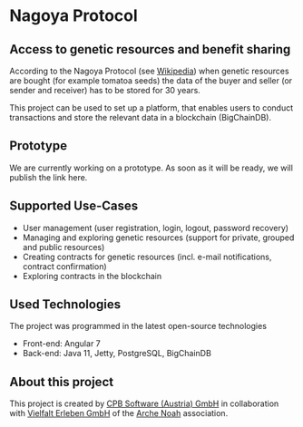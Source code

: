 # Nagoya Protocol
## Access to genetic resources and benefit sharing

According to the Nagoya Protocol (see <a href="https://en.wikipedia.org/wiki/Nagoya_Protocol">Wikipedia</a>) when genetic resources are bought (for example tomatoa seeds) the data of the buyer and seller (or sender and receiver) has to be stored for 30 years.

This project can be used to set up a platform, that enables users to conduct transactions and store the relevant data in a blockchain (BigChainDB).

## Prototype
We are currently working on a prototype. As soon as it will be ready, we will publish the link here.

## Supported Use-Cases
* User management (user registration, login, logout, password recovery)
* Managing and exploring genetic resources (support for private, grouped and public resources)
* Creating contracts for genetic resources (incl. e-mail notifications, contract confirmation)
* Exploring contracts in the blockchain

## Used Technologies
The project was programmed in the latest open-source technologies
* Front-end: Angular 7
* Back-end: Java 11, Jetty, PostgreSQL, BigChainDB

## About this project
This project is created by <a href="https://www.cpb-software.com">CPB Software (Austria) GmbH</a> in collaboration with  <a href="https://www.arche-noah.at/ueber-uns/vielfalt-erleben-gmbh">Vielfalt Erleben GmbH</a> of the <a href="https://www.arche-noah.at/">Arche Noah</a> association.
